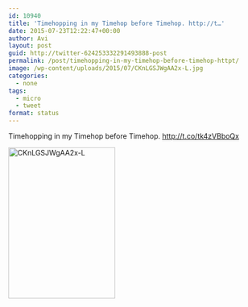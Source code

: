 ```yaml
---
id: 10940
title: 'Timehopping in my Timehop before Timehop. http://t…'
date: 2015-07-23T12:22:47+00:00
author: Avi
layout: post
guid: http://twitter-624253332291493888-post
permalink: /post/timehopping-in-my-timehop-before-timehop-httpt/
image: /wp-content/uploads/2015/07/CKnLGSJWgAA2x-L.jpg
categories:
  - none
tags:
  - micro
  - tweet
format: status
---
```

Timehopping in my Timehop before Timehop. http://t.co/tk4zVBboQx

<img width="212" height="300" src="http://aviflax.com/wp-content/uploads/2015/07/CKnLGSJWgAA2x-L-212x300.jpg" class="attachment-medium" alt="CKnLGSJWgAA2x-L" />